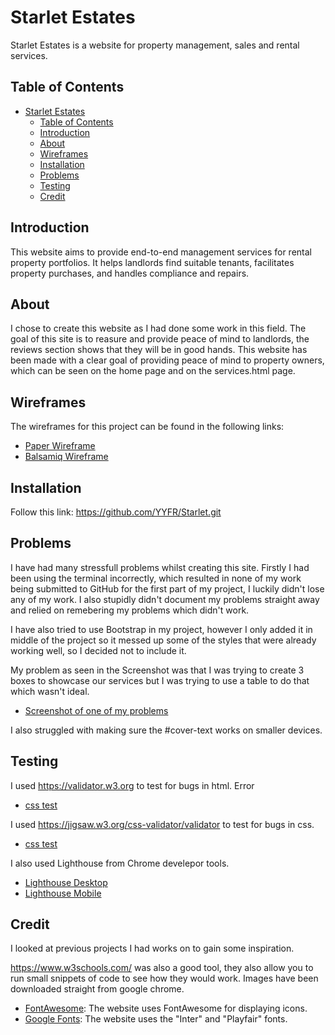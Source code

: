 # Starlet Estates

Starlet Estates is a website for property management, sales and rental services.

## Table of Contents

- [Starlet Estates](#starlet-estates)
  - [Table of Contents](#table-of-contents)
  - [Introduction](#introduction)
  - [About](#about)
  - [Wireframes](#wireframes)
  - [Installation](#installation)
  - [Problems](#problems)
  - [Testing](#testing)
  - [Credit](#credit)

## Introduction

This website aims to provide end-to-end management services for rental property portfolios. It helps landlords find suitable tenants, facilitates property purchases, and handles compliance and repairs.

## About

I chose to create this website as I had done some work in this field.
The goal of this site is to reasure and provide peace of mind to landlords, the reviews section shows that they will be in good hands. This website has been made with a clear goal of providing peace of mind to property owners, which can be seen on the home page and on the services.html page.

## Wireframes

The wireframes for this project can be found in the following links:

- [Paper Wireframe](assets/images/paperwireframes.jpg)
- [Balsamiq Wireframe](assets/images/homewireframe.jpg)

## Installation

Follow this link:
<https://github.com/YYFR/Starlet.git>

## Problems

I have had many stressfull problems whilst creating this site.
Firstly I had been using the terminal incorrectly, which resulted in none of my work being submitted to GitHub for the first part of my project, I luckily didn't lose any of my work. I also stupidly didn't document my problems straight away and relied on remebering my problems which didn't work.

I have also tried to use Bootstrap in my project, however I only added it in middle of the project so it messed up some of the styles that were already working well, so I decided not to include it.

My problem as seen in the Screenshot was that I was trying to create 3 boxes to showcase our services but I was trying to use a table to do that which wasn't ideal.

- [Screenshot of one of my problems](assets/images/Screenshot.png)

I also struggled with making sure the #cover-text works on smaller devices.

## Testing

I used https://validator.w3.org to test for bugs in html. Error

- [css test](assets/images/htmltest.png)

I used <https://jigsaw.w3.org/css-validator/validator> to test for bugs in css.

- [css test](assets/images/csstest.png)
  
I also used Lighthouse from Chrome develepor tools.

- [Lighthouse Desktop](assets/images/lighthousedesktop.jpg)
- [Lighthouse Mobile](assets/images/lighthousemobile.jpg)

## Credit

I looked at previous projects I had works on to gain some inspiration.

<https://www.w3schools.com/> was also a good tool, they also allow you to run small snippets of code to see how they would work.
Images have been downloaded straight from google chrome.

- [FontAwesome](https://fontawesome.com/): The website uses FontAwesome for displaying icons.
- [Google Fonts](https://fonts.google.com/): The website uses the "Inter" and "Playfair" fonts.
